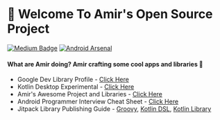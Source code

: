 # 👋 Welcome To Amir's Open Source Project
[![Medium Badge](https://img.shields.io/badge/-faisalamircs-black?style=flat-square&logo=Medium&logoColor=white&link=https://medium.com/@fiqryq)](https://medium.com/@faisalamircs)
[![Android Arsenal](https://img.shields.io/badge/Android%20Arsenal-amirisback-brightgreen.svg?style=flat-square)](https://android-arsenal.com/user/amirisback)
#### What are Amir doing? Amir crafting some cool apps and libraries 🔨
- Google Dev Library Profile - [Click Here](https://devlibrary.withgoogle.com/authors/amirisback)
- Kotlin Desktop Experimental - [Click Here](https://github.com/amirisback/desktop-experimental-catalgoue)
- Amir's Awesome Project and Libraries - [Click Here](https://github.com/amirisback/awesome-project-catalogue)
- Android Programmer Interview Cheat Sheet - [Click Here](https://amirisback.github.io/android-programmer-interview-cheat-sheet/)
- Jitpack Library Publishing Guide - [Groovy](https://github.com/amirisback/jitpack-library-groovy-guide), [Kotlin DSL](https://github.com/amirisback/jitpack-library-kotlin-dsl-guide), [Kotlin Library](https://github.com/amirisback/sample-kotlin-library)
